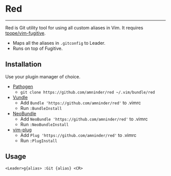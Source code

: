 # Red #
------
Red is Git utility tool for using all custom aliases in Vim. It requires [tpope/vim-fugitive](https://github.com/tpope/vim-fugitive).
* Maps all the aliases in `.gitconfig` to Leader.
* Runs on top of Fugitive.

## Installation ##

Use your plugin manager of choice.

- [Pathogen](https://github.com/tpope/vim-pathogen)
  - `git clone https://github.com/amninder/red ~/.vim/bundle/red`
- [Vundle](https://github.com/gmarik/vundle)
  - Add `Bundle 'https://github.com/amninder/red'` to .vimrc
  - Run `:BundleInstall`
- [NeoBundle](https://github.com/Shougo/neobundle.vim)
  - Add `NeoBundle 'https://github.com/amninder/red'` to .vimrc
  - Run `:NeoBundleInstall`
- [vim-plug](https://github.com/junegunn/vim-plug)
  - Add `Plug 'https://github.com/amninder/red'` to .vimrc
  - Run `:PlugInstall`

## Usage ##
```vim
<Leader>g{alias> :Git {alias} <CR>
```
